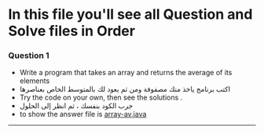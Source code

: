 # In this file you'll see all Question and Solve files in Order

 
### Question 1 
- Write a program that takes an array and returns the average of its elements
-  اكتب برنامج ياخذ منك مصفوفة  ومن ثم يعود لك بالمتوسط الخاص بعناصرها
- Try the code on your own, then see the solutions .
- جرب الكود بنفسك ، ثم انظر إلى الحلول 
- to show the answer file is [array-av.java](https://github.com/philopaterwaheed/learn-java-better---summer-project---/blob/problems/array/array_av.java)

---


